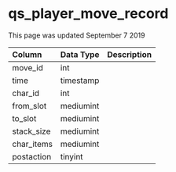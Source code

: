 # qs\_player\_move\_record

This page was updated September 7 2019

| Column | Data Type | Description |
| :--- | :--- | :--- |
| move\_id | int |  |
| time | timestamp |  |
| char\_id | int |  |
| from\_slot | mediumint |  |
| to\_slot | mediumint |  |
| stack\_size | mediumint |  |
| char\_items | mediumint |  |
| postaction | tinyint |  |

